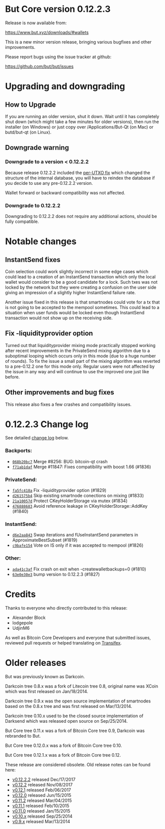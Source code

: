 But Core version 0.12.2.3
==========================

Release is now available from:

  <https://www.but.xyz/downloads/#wallets>

This is a new minor version release, bringing various bugfixes and other
improvements.

Please report bugs using the issue tracker at github:

  <https://github.com/but/but/issues>


Upgrading and downgrading
=========================

How to Upgrade
--------------

If you are running an older version, shut it down. Wait until it has completely
shut down (which might take a few minutes for older versions), then run the
installer (on Windows) or just copy over /Applications/But-Qt (on Mac) or
butd/but-qt (on Linux).

Downgrade warning
-----------------

### Downgrade to a version < 0.12.2.2

Because release 0.12.2.2 included the [per-UTXO fix](release-notes/but/release-notes-0.12.2.2.md#per-utxo-fix)
which changed the structure of the internal database, you will have to reindex
the database if you decide to use any pre-0.12.2.2 version.

Wallet forward or backward compatibility was not affected.

### Downgrade to 0.12.2.2

Downgrading to 0.12.2.2 does not require any additional actions, should be
fully compatible.

Notable changes
===============

InstantSend fixes
-----------------

Coin selection could work slightly incorrect in some edge cases which could
lead to a creation of an InstantSend transaction which only the local wallet
would consider to be a good candidate for a lock. Such txes was not locked by
the network but they were creating a confusion on the user side giving an
impression of a slightly higher InstantSend failure rate.

Another issue fixed in this release is that smartnodes could vote for a tx
that is not going to be accepted to the mempool sometimes. This could lead to
a situation when user funds would be locked even though InstantSend transaction
would not show up on the receiving side.

Fix -liquidityprovider option
-----------------------------

Turned out that liquidityprovider mixing mode practically stopped working after
recent improvements in the PrivateSend mixing algorithm due to a suboptimal
looping which occurs only in this mode (due to a huge number of rounds). To fix
the issue a small part of the mixing algorithm was reverted to a pre-0.12.2 one
for this mode only. Regular users were not affected by the issue in any way and
will continue to use the improved one just like before.

Other improvements and bug fixes
--------------------------------

This release also fixes a few crashes and compatibility issues.


0.12.2.3 Change log
===================

See detailed [change log](https://github.com/but/but/compare/v0.12.2.2...but:v0.12.2.3) below.

### Backports:
- [`068b20bc7`](https://github.com/but/but/commit/068b20bc7) Merge #8256: BUG: bitcoin-qt crash
- [`f71ab1daf`](https://github.com/but/but/commit/f71ab1daf) Merge #11847: Fixes compatibility with boost 1.66 (#1836)

### PrivateSend:
- [`fa5fc418a`](https://github.com/but/but/commit/fa5fc418a) Fix -liquidityprovider option (#1829)
- [`d261575b4`](https://github.com/but/but/commit/d261575b4) Skip existing smartnode conections on mixing (#1833)
- [`21a10057d`](https://github.com/but/but/commit/21a10057d) Protect CKeyHolderStorage via mutex (#1834)
- [`476888683`](https://github.com/but/but/commit/476888683) Avoid reference leakage in CKeyHolderStorage::AddKey (#1840)

### InstantSend:
- [`d6e2aa843`](https://github.com/but/but/commit/d6e2aa843) Swap iterations and fUseInstantSend parameters in ApproximateBestSubset (#1819)
- [`c9bafe154`](https://github.com/but/but/commit/c9bafe154) Vote on IS only if it was accepted to mempool (#1826)

### Other:
- [`ada41c3af`](https://github.com/but/but/commit/ada41c3af) Fix crash on exit when -createwalletbackups=0 (#1810)
- [`63e0e30e3`](https://github.com/but/but/commit/63e0e30e3) bump version to 0.12.2.3 (#1827)

Credits
=======

Thanks to everyone who directly contributed to this release:

- Alexander Block
- lodgepole
- UdjinM6

As well as Bitcoin Core Developers and everyone that submitted issues,
reviewed pull requests or helped translating on
[Transifex](https://www.transifex.com/projects/p/but/).


Older releases
==============

But was previously known as Darkcoin.

Darkcoin tree 0.8.x was a fork of Litecoin tree 0.8, original name was XCoin
which was first released on Jan/18/2014.

Darkcoin tree 0.9.x was the open source implementation of smartnodes based on
the 0.8.x tree and was first released on Mar/13/2014.

Darkcoin tree 0.10.x used to be the closed source implementation of Darksend
which was released open source on Sep/25/2014.

But Core tree 0.11.x was a fork of Bitcoin Core tree 0.9,
Darkcoin was rebranded to But.

But Core tree 0.12.0.x was a fork of Bitcoin Core tree 0.10.

But Core tree 0.12.1.x was a fork of Bitcoin Core tree 0.12.

These release are considered obsolete. Old release notes can be found here:

- [v0.12.2.2](release-notes/but/release-notes-0.12.2.2.md) released Dec/17/2017
- [v0.12.2](release-notes/but/release-notes-0.12.2.md) released Nov/08/2017
- [v0.12.1](release-notes/but/release-notes-0.12.1.md) released Feb/06/2017
- [v0.12.0](release-notes/but/release-notes-0.12.0.md) released Jun/15/2015
- [v0.11.2](release-notes/but/release-notes-0.11.2.md) released Mar/04/2015
- [v0.11.1](release-notes/but/release-notes-0.11.1.md) released Feb/10/2015
- [v0.11.0](release-notes/but/release-notes-0.11.0.md) released Jan/15/2015
- [v0.10.x](release-notes/but/release-notes-0.10.0.md) released Sep/25/2014
- [v0.9.x](release-notes/but/release-notes-0.9.0.md) released Mar/13/2014

